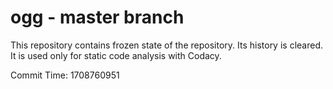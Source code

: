 # ogg - master branch

This repository contains frozen state of the repository.
Its history is cleared. It is used only for static code
analysis with Codacy.

Commit Time: 1708760951